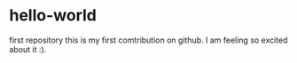 # hello-world
first repository
this is my first comtribution on github. I am feeling so excited about it :). 
